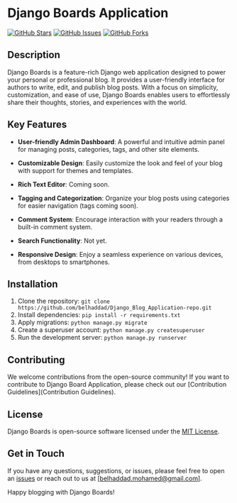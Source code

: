 # Django Boards Application

[![GitHub Stars](https://img.shields.io/github/stars/belhaddadmohamed/Django_Blog_Application.svg)](https://github.com/belhaddadmohamed/Django_Blog_Application/stargazers)
[![GitHub Issues](https://img.shields.io/github/issues/belhaddadmohamed/Django_Blog_Application.svg)](https://github.com/belhaddadmohamed/Django_Blog_Application/issues) 
[![GitHub Forks](https://img.shields.io/github/forks/belhaddadmohamed/Django_Blog_Application.svg)](https://github.com/belhaddadmohamed/Django_Blog_Application/network)

## Description

Django Boards is a feature-rich Django web application designed to power your personal or professional blog. It provides a user-friendly interface for authors to write, edit, and publish blog posts. With a focus on simplicity, customization, and ease of use, Django Boards enables users to effortlessly share their thoughts, stories, and experiences with the world.

## Key Features

- **User-friendly Admin Dashboard**: A powerful and intuitive admin panel for managing posts, categories, tags, and other site elements.

- **Customizable Design**: Easily customize the look and feel of your blog with support for themes and templates.

- **Rich Text Editor**: Coming soon.

- **Tagging and Categorization**: Organize your blog posts using categories for easier navigation (tags coming soon).

- **Comment System**: Encourage interaction with your readers through a built-in comment system.

- **Search Functionality**: Not yet.

- **Responsive Design**: Enjoy a seamless experience on various devices, from desktops to smartphones.

## Installation

1. Clone the repository: `git clone https://github.com/belhaddad/Django_Blog_Application-repo.git`
2. Install dependencies: `pip install -r requirements.txt`
3. Apply migrations: `python manage.py migrate`
4. Create a superuser account: `python manage.py createsuperuser`
5. Run the development server: `python manage.py runserver`

## Contributing

We welcome contributions from the open-source community! If you want to contribute to Django Board Application, please check out our [Contribution Guidelines](Contribution Guidelines).

## License

Django Boards is open-source software licensed under the [MIT License](link_to_license).

## Get in Touch

If you have any questions, suggestions, or issues, please feel free to open an [issues](https://github.com/belhaddadmohamed/Django_Blog_Application/issues) or reach out to us at [belhaddad.mohamed@gmail.com].

Happy blogging with Django Boards!

